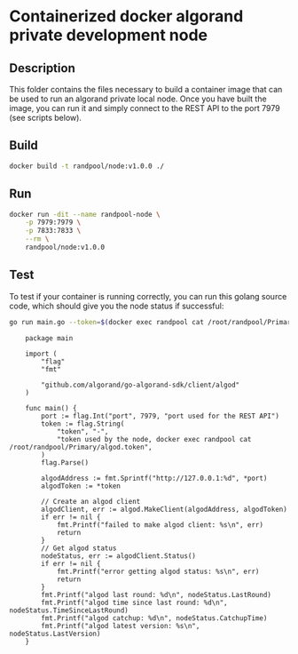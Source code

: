 # Containerized docker algorand private development node

## Description

This folder contains the files necessary to build a container image that can be used to run an algorand private local node.
Once you have built the image, you can run it and simply connect to the REST API to the port 7979 (see scripts below).

## Build

```bash
docker build -t randpool/node:v1.0.0 ./
```

## Run

```bash
docker run -dit --name randpool-node \
    -p 7979:7979 \
    -p 7833:7833 \
    --rm \
    randpool/node:v1.0.0
```

## Test

To test if your container is running correctly, you can run this golang source code, which should give you the node status if successful:

```bash
go run main.go --token=$(docker exec randpool cat /root/randpool/Primary/algod.token) --port=7979
```

```golang
    package main

    import (
        "flag"
        "fmt"

        "github.com/algorand/go-algorand-sdk/client/algod"
    )

    func main() {
        port := flag.Int("port", 7979, "port used for the REST API")
        token := flag.String(
            "token", "-",
            "token used by the node, docker exec randpool cat /root/randpool/Primary/algod.token",
        )
        flag.Parse()

        algodAddress := fmt.Sprintf("http://127.0.0.1:%d", *port)
        algodToken := *token

        // Create an algod client
        algodClient, err := algod.MakeClient(algodAddress, algodToken)
        if err != nil {
            fmt.Printf("failed to make algod client: %s\n", err)
            return
        }
        // Get algod status
        nodeStatus, err := algodClient.Status()
        if err != nil {
            fmt.Printf("error getting algod status: %s\n", err)
            return
        }
        fmt.Printf("algod last round: %d\n", nodeStatus.LastRound)
        fmt.Printf("algod time since last round: %d\n", nodeStatus.TimeSinceLastRound)
        fmt.Printf("algod catchup: %d\n", nodeStatus.CatchupTime)
        fmt.Printf("algod latest version: %s\n", nodeStatus.LastVersion)
    }
```
